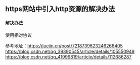 ## https网站中引入http资源的解决办法
#### 解决办法
使用相对协议

参考地址：https://juejin.cn/post/7218739623246266405
https://blog.csdn.net/qq_39390545/article/details/105550949
https://blog.csdn.net/qq_41999819/article/details/112686287